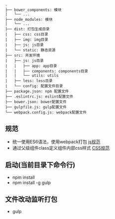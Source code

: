 ```
.
├── bower_components: 模块
|   └── ...
├── node_modules: 模块
|   └── ...
├── dist: 打包生成目录
|   ├── css: css目录
|   ├── img: img目录
|   ├── js: js目录
|   └── static: 静态资源
├── src: 开发环境
|   ├── js: js目录
|   |   ├── app: app目录
|   |   ├── components: components目录
|   |   └── utils: utils
|   ├── less: less目录
|   └── config: 配置文件目录
├── package.json: npm 配置文件
├── .eslintrc.js: eslint配置文件
├── bower.json: bower配置文件
├── gulpfile.js: gulp配置文件
└── webpack.config.js: webpack配置文件
```

规范
----
* 统一使用ES6语法，使用webpack打包 [js规范](https://zhuanlan.zhihu.com/p/20616464#!)
* 通过父级组件class定义组件内部css样式 [CSS规范](http://nec.netease.com/standard/css-practice.html)

启动(当前目录下命令行)
----
* npm install
* npm install -g gulp

文件改动监听打包
----
* gulp